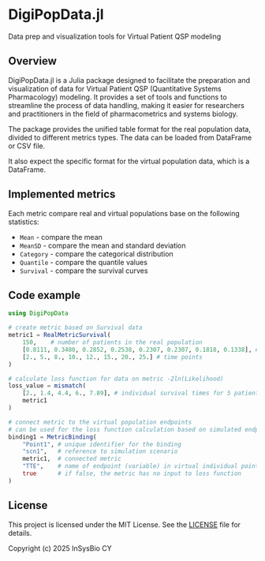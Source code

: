# DigiPopData.jl
Data prep and visualization tools for Virtual Patient QSP modeling

## Overview

DigiPopData.jl is a Julia package designed to facilitate the preparation and visualization of data for Virtual Patient QSP (Quantitative Systems Pharmacology) modeling. It provides a set of tools and functions to streamline the process of data handling, making it easier for researchers and practitioners in the field of pharmacometrics and systems biology.

The package provides the unified table format for the real population data, divided to different metrics types. The data can be loaded from DataFrame or CSV file.

It also expect the specific format for the virtual population data, which is a DataFrame.

## Implemented metrics

Each metric compare real and virtual populations base on the following statistics:

- `Mean` - compare the mean
- `MeanSD` - compare the mean and standard deviation
- `Category` - compare the categorical distribution
- `Quantile` - compare the quantile values
- `Survival` - compare the survival curves

## Code example

```julia
using DigiPopData

# create metric based on Survival data
metric1 = RealMetricSurvival(
    150,    # number of patients in the real population
    [0.8111, 0.3480, 0.2852, 0.2538, 0.2307, 0.2307, 0.1818, 0.1338], # survival values in descending order
    [2., 5., 8., 10., 12., 15., 20., 25.] # time points
)

# calculate loss function for data on metric -2ln(Likelihood)
loss_value = mismatch(
    [2., 1.4, 4.4, 6., 7.89], # individual survival times for 5 patients
    metric1
)

# connect metric to the virtual population endpoints
# can be used for the loss function calculation based on simulated endpoints
binding1 = MetricBinding(
    "Point1", # unique identifier for the binding
    "scn1",   # reference to simulation scenario
    metric1,  # connected metric
    "TTE",    # name of endpoint (variable) in virtual individual point
    true      # if false, the metric has no input to loss function
)
```

## License

This project is licensed under the MIT License. See the [LICENSE](LICENSE) file for details.

Copyright (c) 2025 InSysBio CY
